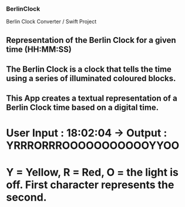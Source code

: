 ### BerlinClock
Berlin Clock Converter / Swift Project
## Representation of the Berlin Clock for a given time (HH:MM:SS)
## The Berlin Clock is a clock that tells the time using a series of illuminated coloured blocks.
## This App creates a textual representation of a Berlin Clock time based on a digital time.
# User Input :  18:02:04 -> Output : YRRRORRROOOOOOOOOOOYYOO
# Y = Yellow, R = Red, O = the light is off. First character represents the second.
